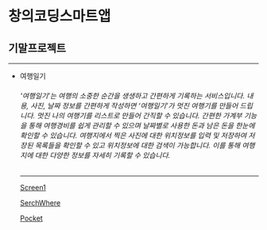 # 창의코딩스마트앱
## 기말프로젝트
***
+ 여행일기
  ###### '여행일기’는 여행의 소중한 순간을 생생하고 간편하게 기록하는 서비스입니다. 내용, 사진, 날짜 정보를 간편하게 작성하면 ‘여행일기’가 멋진 여행기를 만들어 드립니다. 멋진 나의 여행기를 리스트로 만들어 간직할 수 있습니다. 간편한 가계부 기능을 통해 여행경비를 쉽게 관리할 수 있으며 날짜별로 사용한 돈과 남은 돈을 한눈에 확인할 수 있습니다. 여행지에서 찍은 사진에 대한 위치정보를 입력 및 저장하여 저장된 목록들을 확인할 수 있고 위치정보에 대한 검색이 가능합니다. 이를 통해 여행지에 대한 다양한 정보를 자세히 기록할 수 있습니다.

  
  
  ***
  [Screen1](https://www.youtube.com/watch?v=mQYhJMaX9Ow&feature=youtu.be)
  
  [SerchWhere](https://www.youtube.com/watch?v=r6mXgf5zNTs&feature=youtu.be)
  
  [Pocket](https://www.youtube.com/watch?v=pxNydPEWYUU&feature=youtu.be)
